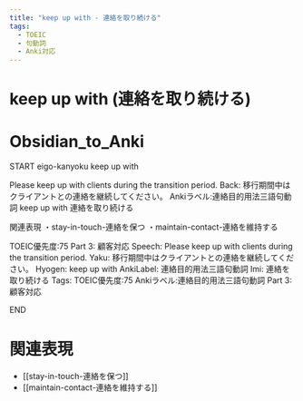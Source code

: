 ```yaml
---
title: "keep up with - 連絡を取り続ける"
tags:
  - TOEIC
  - 句動詞
  - Anki対応
---
```


# keep up with (連絡を取り続ける)

# Obsidian_to_Anki
START
eigo-kanyoku
keep up with

Please keep up with clients during the transition period.
Back: 
移行期間中はクライアントとの連絡を継続してください。
Ankiラベル:連絡目的用法三語句動詞
keep up with
連絡を取り続ける

関連表現
・stay-in-touch-連絡を保つ
・maintain-contact-連絡を維持する

TOEIC優先度:75
Part 3: 顧客対応
Speech: Please keep up with clients during the transition period.
Yaku: 移行期間中はクライアントとの連絡を継続してください。
Hyogen: keep up with
AnkiLabel: 連絡目的用法三語句動詞
Imi: 連絡を取り続ける
Tags: TOEIC優先度:75 Ankiラベル:連絡目的用法三語句動詞 Part 3: 顧客対応
<!--ID: 1755038902144-->
END

# 関連表現
- [[stay-in-touch-連絡を保つ]]
- [[maintain-contact-連絡を維持する]]

